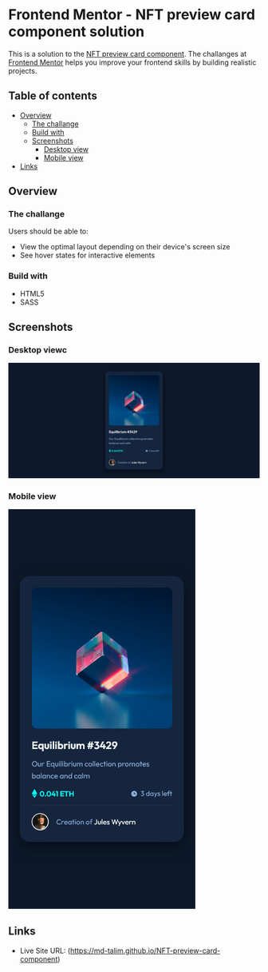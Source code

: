 # Frontend Mentor - NFT preview card component solution
This is a solution to the [NFT preview card component](https://www.frontendmentor.io/challenges/nft-preview-card-component-SbdUL_w0U). The challanges at [Frontend Mentor](#frontendmentor.io) helps you improve your frontend skills by building realistic projects.

## Table of contents

- [Overview](#overview)
  - [The challange](#the-challange)
  - [Build with](#build-with)
  - [Screenshots](#screenshots)
    - [Desktop view](#desktop-view)
    - [Mobile view](#mobile-view)
- [Links](#links)

## Overview

### The challange

Users should be able to:

- View the optimal layout depending on their device's screen size
- See hover states for interactive elements

### Build with

- HTML5
- SASS

## Screenshots

### Desktop viewc

![Desktop view](./screenshots/desktop.png)

### Mobile view

![Mobile view](./screenshots/mobile.png)

## Links

- Live Site URL: (https://md-talim.github.io/NFT-preview-card-component)
